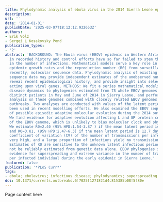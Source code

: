 ```yaml
---
title: Phylodynamic analysis of ebola virus in the 2014 Sierra Leone epidemic
description:
url: ''
date: '2014-01-01'
publishDate: '2025-03-07T18:12:12.932653Z'
authors:
- Erik Volz
- Sergei L Kosakovsky Pond
publication_types:
- '2'
abstract: 'BACKGROUND: The Ebola virus (EBOV) epidemic in Western Africa is the largest
  in recorded history and control efforts have so far failed to stem the rapid growth
  in the number of infections. Mathematical models serve a key role in estimating
  epidemic growth rates and the reproduction number (R0) from surveillance data and,
  recently, molecular sequence data. Phylodynamic analysis of existing EBOV time-stamped
  sequence data may provide independent estimates of the unobserved number of infections,
  reveal recent epidemiological history, and provide insight into selective pressures
  acting upon viral genes. METHODS: We fit a series mathematical models of infectious
  disease dynamics to phylogenies estimated from 78 whole EBOV genomes collected from
  distinct patients in May and June of 2014 in Sierra Leone, and perform evolutionary
  analysis on these genomes combined with closely related EBOV genomes from previous
  outbreaks. Two analyses are conducted with values of the latent period that have
  been used in recent modelling efforts. We also examined the EBOV sequences for evidence
  of possible episodic adaptive molecular evolution during the 2014 outbreak. RESULTS:
  We find evidence for adaptive evolution affecting L and GP protein coding regions
  of the EBOV genome, which is unlikely to bias molecular clock and phylodynamic analyses.
  We estimate R0=2.40 (95% HPD:1.54-3.87 ) if the mean latent period is 5.3 days,
  and R0=3.81, (95% HPD:2.47-6.3) if the mean latent period is 12.7 days. The estimated
  coefficient of variation (CV) of the number of transmissions per infected host is
  very high, and a large proportion of infections yield no transmissions. CONCLUSIONS:
  Estimates of R0 are sensitive to the unknown latent infectious period which can
  not be reliably estimated from genetic data alone. EBOV phylogenies show significant
  evidence for superspreading and extreme variance in the number of transmissions
  per infected individual during the early epidemic in Sierra Leone.'
featured: false
publication: '*PLoS Curr*'
tags:
- ebola; ebolavirus; infectious disease; phylodynamics; superspreading
doi: 10.1371/currents.outbreaks.6f7025f1271821d4c815385b08f5f80e
---
```


Page content here